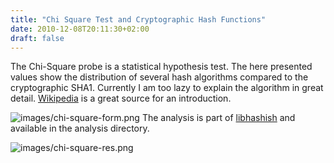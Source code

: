 ```yaml
---
title: "Chi Square Test and Cryptographic Hash Functions"
date: 2010-12-08T20:11:30+02:00
draft: false
---
```


The Chi-Square probe is a statistical hypothesis test. The here presented
values show the distribution of several hash algorithms compared to the
cryptographic SHA1. Currently I am too lazy to explain the algorithm in great detail.
[Wikipedia](http://en.wikipedia.org/wiki/Pearson%27s_chi-square_test) is a great source for an introduction.


![images/chi-square-form.png](images/chi-square-form.png)
The analysis is part of [libhashish](http://libhashish.sf.net) and available in the analysis directory.


![images/chi-square-res.png](images/chi-square-res.png)
